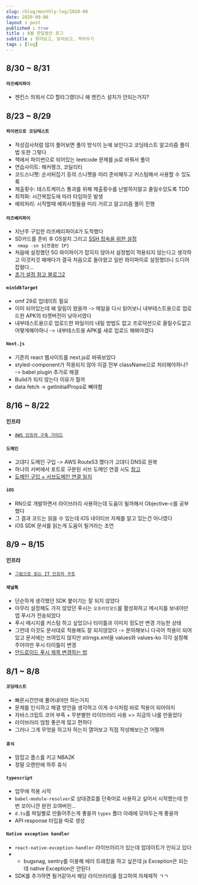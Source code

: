 ```yaml
---
slug: /blog/monthly-log/2020-08
date: 2020-09-06
layout : post
published : true
title : 8월 한달동안 로그
subtitle : 찾아보고, 읽어보고, 적어두기
tags : [log]
---
```

## 8/30 ~ 8/31
#### `라즈베리파이`
  * 젠킨스 띄워서 CD 할라그랬더니 왜 젠킨스 설치가 안되는거지?

## 8/23 ~ 8/29
#### `파이썬으로 코딩테스트`
  * 적성검사처럼 많이 풀어보면 풀이 방식이 눈에 보인다고 코딩테스트 알고리즘 풀이법 또한 그렇다
  * 책에서 파이썬으로 되어있는 leetcode 문제를 js로 바꿔서 풀이
  * 연습사이트: 해커랭크, 코딜리티
  * 코드스니펫: 순서뒤집기 등의 스니펫을 미리 준비해두고 커스텀해서 사용할 수 있도록
  * 제출횟수: 테스트케이스 통과를 위해 제출횟수를 난발하지말고 줄일수있도록 TDD
  * 최적화: 시간복잡도에 따라 타임아웃 발생
  * 예외처리: 시작할때 예외사항들을 미리 거르고 알고리즘 풀이 진행
#### `라즈베리파이`
  * 지난주 구입한 라즈베리파이4가 도착했다
  * SD카드를 준비 후 OS설치 그리고 [SSH 접속을 위한 설정](https://blog.naver.com/emperonics/221712157659)
  * ` nmap -sn ${연결된 IP}`
  * 처음에 설정했던 5G 와이파이가 잡히지 않아서 설정법이 적용되지 않는다고 생각하고 이것저것 헤매다가 결국 처음으로 돌아왔고 일반 와이파이로 설정했더니 드디어 잡혔다...
  * [초기 설정 참고 블로그2](https://medium.com/@keysoodev/raspberry-pi-%EB%9D%BC%EC%A6%88%EB%B2%A0%EB%A6%AC-%ED%8C%8C%EC%9D%B4-%EC%B4%88%EA%B8%B0-%EC%84%B8%ED%8C%85%ED%95%98%EA%B8%B0-d766009af8b1)
#### `minSdkTarget`
  * omf 29로 업데이트 필요
  * 이미 되어있는데 왜 알림이 왔을까 -> 메일을 다시 읽어보니 내부테스트용으로 업로드한 APK의 타켓버전이 낮아서였다
  * 내부테스트용으로 업로드한 파일이라 내릴 방법도 없고 프로덕션으로 올릴수도없고 어떻게해야하나 -> 내부테스트용 APK를 새로 업로드 해봐야겠다
#### `Next.js`
  * 기존의 react 웹사이트를 next.js로 바꿔보았다
  * styled-component가 적용되지 않아 이걸 전부 className으로 처리해야하나? -> babel plugin 추가로 해결
  * Build가 되지 않는다 이유가 뭘까
  * data fetch -> getInitialProps로 빼야함

## 8/16 ~ 8/22
#### 인프라
  * [`AWS 인프라 구축 가이드`](https://jiggag.github.io/%EC%9D%B8%ED%94%84%EB%9D%BC-%EA%B5%AC%EC%A1%B0-%EC%95%8C%EC%95%84%EB%B3%B4%EA%B8%B0/)
#### `도메인`
  * 고대디 도메인 구입 -> AWS Route53 했다가 고대디 DNS로 원복
  * 하나의 서버에서 포트로 구분된 서브 도메인 연결 시도 [참고](https://blog.jiniworld.me/27#a03-2)
  * [도메인 구입 + 서브도메인 연결 일지](https://jiggag.github.io/%EB%8F%84%EB%A9%94%EC%9D%B8-%EA%B5%AC%EC%9E%85/)
#### `iOS`
  * RN으로 개발하면서 라이브러리 사용하는데 도움이 될까해서 Objective-c를 공부했다
  * 그 결과 코드는 읽을 수 있는데 iOS 네이티브 자체를 알고 있는건 아니였다
  * iOS SDK 문서를 읽는게 도움이 될거라는 조언

## 8/9 ~ 8/15
#### 인프라
  * [`그림으로 읽는 IT 인프라 구조`](https://jiggag.github.io/%EC%9D%B8%ED%94%84%EB%9D%BC-%EA%B5%AC%EC%A1%B0-%EC%95%8C%EC%95%84%EB%B3%B4%EA%B8%B0/)
#### `채널톡`
  * 단순하게 생각했던 SDK 붙이기는 잘 되지 않았다
  * 아무리 설정해도 가지 않았던 푸시는 `오프라인모드`를 활성화하고 메시지를 보내야만 앱 푸시가 전송되었다
  * 푸시 메시지를 커스텀 하고 싶었으나 타이틀과 이미지 정도만 변경 가능한 상태
  * 그런데 이것도 문서대로 적용해도 잘 되지않았다 -> 문의해보니 다국어 적용이 되어있고 문서에는 쓰여있지 않지만 stirngs.xml을 values와 values-ko 각각 설정해주어야만 푸시 타이틀이 변경
  * [안드로이드 푸시 제목 변경하는 법](https://developers.channel.io/docs/android-push-notification#step-3-set-push-notifications-title)
  
## 8/1 ~ 8/8
#### `코딩테스트`
  * 빠른시간안에 풀어내야만 하는거지
  * 문제를 인식하고 해결 방안을 생각하고 이게 수식처럼 바로 적용이 되어야지
  * 자바스크립트 코어 부족 + 무분별한 라이브러리 사용 => 지금의 나를 만들었다
  * 라이브러리 엄청 좋은게 많고 편하다
  * 그러나 그게 무엇을 하고자 하는지 열어보고 직접 작성해보는건 어떨까
#### `휴식`
  * 맘잡고 플스를 키고 NBA2K
  * 정말 오랜만에 하루 휴식
#### `typescript`
  * 업무에 적용 시작
  * `babel-module-resolver`로 상대경로를 단축어로 사용하고 싶어서 시작했는데 한번 꼬이니깐 완전 꼬여버린...
  * `d.ts`를 파일별로 만들어주는게 좋을까 `types` 폴더 아래에 모아두는게 좋을까
  * API response 타입을 따로 생성
#### `Native exception handler`
  * `react-native-exception-handler` 라이브러리가 있는데 업데이트가 안되고 있다
  * + bugsnag, sentry를 이용해 에러 트래킹을 하고 싶은데 js Exception은 되는데 native Exception은 안된다
  * SDK를 추가하면 될거같아서 해당 라이브러리를 참고하여 자체제작 ㄱㄱ
